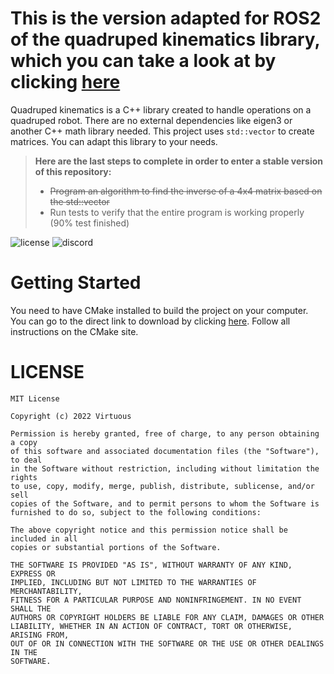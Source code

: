 # This is the version adapted for ROS2 of the quadruped kinematics library, which you can take a look at by clicking [here](https://github.com/vertueux/quadruped_kinematics)
Quadruped kinematics is a C++ library created to handle operations on a quadruped robot. There are no external dependencies like eigen3 or another C++ math library needed.
This project uses `std::vector` to create matrices. You can adapt this library to your needs.

> **Here are the last steps to complete in order to enter a stable version of this repository:**
> * ~~Program an algorithm to find the inverse of a 4x4 matrix based on the std::vector~~
> * Run tests to verify that the entire program is working properly (90% test finished)

![license](https://img.shields.io/badge/license-MIT-important)
![discord](https://img.shields.io/badge/Contact%20me%20on%20Discord-now%239470-informational)

# Getting Started 
You need to have CMake installed to build the project on your computer. You can go to the direct link to download by clicking [here](https://cmake.org/download/). Follow all instructions on the CMake site.

# LICENSE
```
MIT License

Copyright (c) 2022 Virtuous

Permission is hereby granted, free of charge, to any person obtaining a copy
of this software and associated documentation files (the "Software"), to deal
in the Software without restriction, including without limitation the rights
to use, copy, modify, merge, publish, distribute, sublicense, and/or sell
copies of the Software, and to permit persons to whom the Software is
furnished to do so, subject to the following conditions:

The above copyright notice and this permission notice shall be included in all
copies or substantial portions of the Software.

THE SOFTWARE IS PROVIDED "AS IS", WITHOUT WARRANTY OF ANY KIND, EXPRESS OR
IMPLIED, INCLUDING BUT NOT LIMITED TO THE WARRANTIES OF MERCHANTABILITY,
FITNESS FOR A PARTICULAR PURPOSE AND NONINFRINGEMENT. IN NO EVENT SHALL THE
AUTHORS OR COPYRIGHT HOLDERS BE LIABLE FOR ANY CLAIM, DAMAGES OR OTHER
LIABILITY, WHETHER IN AN ACTION OF CONTRACT, TORT OR OTHERWISE, ARISING FROM,
OUT OF OR IN CONNECTION WITH THE SOFTWARE OR THE USE OR OTHER DEALINGS IN THE
SOFTWARE.
```